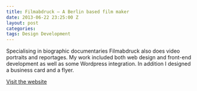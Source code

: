 ```yaml
---
title: Filmabdruck – A Berlin based film maker
date: 2013-06-22 23:25:00 Z
layout: post
categories: 
tags: Design Development
---
```


Specialising in biographic documentaries Filmabdruck also does video portraits and reportages. My work included both web design and front-end development as well as some Wordpress integration. In addition I designed a business card and a flyer.

[Visit the website](http://filmabdruck.de)
